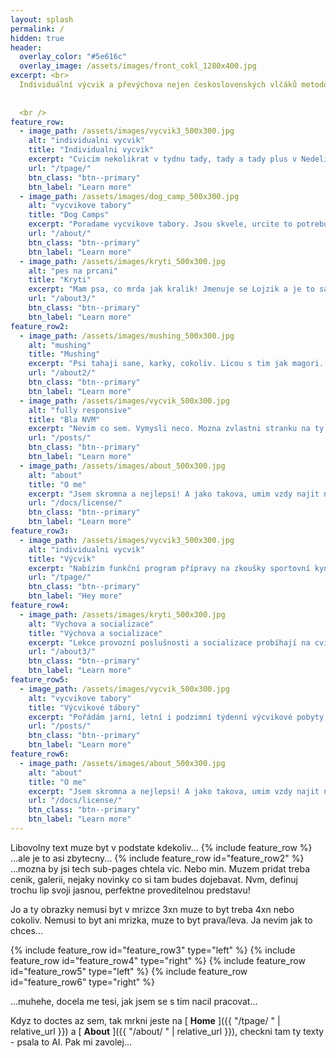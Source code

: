 ```yaml
---
layout: splash
permalink: /
hidden: true
header:
  overlay_color: "#5e616c"
  overlay_image: /assets/images/front_cokl_1280x400.jpg
excerpt: <br>
  Individuální výcvik a převýchova nejen československých vlčáků metodou pozitivní motivace, která zlepšuje vztah mezi člověkem a psem.
  
  
  <br />
feature_row:
  - image_path: /assets/images/vycvik3_500x300.jpg
    alt: "individualni vycvik"
    title: "Individualni vycvik"
    excerpt: "Cvicim nekolikrat v tydnu tady, tady a tady plus v Nedeli byvaji vycvikove dny."
    url: "/tpage/"
    btn_class: "btn--primary"
    btn_label: "Learn more"
  - image_path: /assets/images/dog_camp_500x300.jpg
    alt: "vycvikove tabory"
    title: "Dog Camps"
    excerpt: "Poradame vycvikove tabory. Jsou skvele, urcite to potrebujete zazit!"
    url: "/about/"
    btn_class: "btn--primary"
    btn_label: "Learn more"
  - image_path: /assets/images/kryti_500x300.jpg
    alt: "pes na prcani"
    title: "Kryti"
    excerpt: "Mam psa, co mrda jak kralik! Jmenuje se Lojzik a je to sampion celeho vesmiru."
    url: "/about3/"
    btn_class: "btn--primary"
    btn_label: "Learn more"
feature_row2:
  - image_path: /assets/images/mushing_500x300.jpg
    alt: "mushing"
    title: "Mushing"
    excerpt: "Psi tahaji sane, karky, cokoliv. Licou s tim jak magori. Najebes jim tam decka a nevis o nich tri dny."
    url: "/about2/"
    btn_class: "btn--primary"
    btn_label: "Learn more"
  - image_path: /assets/images/vycvik_500x300.jpg
    alt: "fully responsive"
    title: "Bla NVM"
    excerpt: "Nevim co sem. Vymysli neco. Mozna zvlastni stranku na ty stenata a prevzeti? Nebo nejaka galerie? Co ja vim DPC..."
    url: "/posts/"
    btn_class: "btn--primary"
    btn_label: "Learn more"
  - image_path: /assets/images/about_500x300.jpg
    alt: "about"
    title: "O me"
    excerpt: "Jsem skromna a nejlepsi! A jako takova, umim vzdy najit nejakyho magora na hoknu co neumim, nebo nechci delat :P"
    url: "/docs/license/"
    btn_class: "btn--primary"
    btn_label: "Learn more"      
feature_row3:
  - image_path: /assets/images/vycvik3_500x300.jpg
    alt: "individualni vycvik"
    title: "Výcvik"
    excerpt: "Nabízím funkční program přípravy na zkoušky sportovní kynologie v kategoriích stopa a poslušnost. Cvičím v tvůrčí atmosféře bez stresu a frustrace, cílem je nadšený pes a jeho sebevědomý vůdce. Výcvik poslušnosti probíhá skupinově i individuálně několikrát v týdnu. V neděli bývá výcvikový den, kdy po poslušnostech následuje nácvik obran s figurantem. Podmínkou k přípravě na zkoušky je plně zvládnutá socializace psa."
    url: "/tpage/"
    btn_class: "btn--primary"
    btn_label: "Hey more"
feature_row4:
  - image_path: /assets/images/kryti_500x300.jpg
    alt: "Vychova a socializace"
    title: "Výchova a socializace"
    excerpt: "Lekce provozní poslušnosti a socializace probíhají na cvičišti ve Zdicích, Úněticích a výcvikové hale Dog Academy Beroun. Pracuji s malou skupinkou psovodů se psy od 3 měsíců do vysokého věku. Lépe jim 'vidím pod ruce' než při hromadném pořadovém cvičení. V těchto lekcích kombinujeme základní ovladatelnost (přivolání od rušivých vlivů, například cizích psů, odložení v rušném prostředí, práce u nohy psovoda), rozvíjení kořistnického pudu a základy aportování, schopnost fungovat za přítomnosti ostatních psů, ale i schopnost komunikovat s různými typy psů. Na mých lekcích se potká čivava, setr, doga i německý ovčák a učí se vzájemně respektovat."
    url: "/about3/"
    btn_class: "btn--primary"
    btn_label: "Learn more"
feature_row5:
  - image_path: /assets/images/vycvik_500x300.jpg
    alt: "vycvikove tabory"
    title: "Výcvikové tábory"
    excerpt: "Pořádám jarní, letní i podzimní týdenní výcvikové pobyty, kde si pes nejlépe upevní naučené chování a dovednosti. Zážitkové tábory jsou nenahraditelné, po týdnu se Shadow training z vás a vašeho psa bude stmelený tým se spoustou nových zkušeností. Na táborech se trénují pachové práce, poslušnost, sportovní obrany, nácvik zkouškového prostředí, výstavy i bonitace. Na konci tábora obvykle organizuji zkoušky z výkonu psů podle NZŘ/MZŘ. Kapacita táborů je omezená, týmům se věnuji opravdu zevrubně."
    url: "/posts/"
    btn_class: "btn--primary"
    btn_label: "Learn more"
feature_row6:
  - image_path: /assets/images/about_500x300.jpg
    alt: "about"
    title: "O me"
    excerpt: "Jsem skromna a nejlepsi! A jako takova, umim vzdy najit nejakyho troubu na hoknu co neumim, nebo nechci delat :P"
    url: "/docs/license/"
    btn_class: "btn--primary"
    btn_label: "Learn more" 
---
```

Libovolny text muze byt v podstate kdekoliv...
{% include feature_row %}
...ale je to asi zbytecny...
{% include feature_row id="feature_row2" %}
...mozna by jsi tech sub-pages chtela vic. Nebo min. Muzem pridat treba cenik, galerii, nejaky novinky co si tam budes dojebavat. Nvm, definuj trochu lip svoji jasnou, perfektne proveditelnou predstavu!

Jo a ty obrazky nemusi byt v mrizce 3xn muze to byt treba 4xn nebo cokoliv. Nemusi to byt ani mrizka, muze to byt prava/leva. Ja nevim jak to chces...

{% include feature_row id="feature_row3" type="left" %}
{% include feature_row id="feature_row4" type="right" %}
{% include feature_row id="feature_row5" type="left" %}
{% include feature_row id="feature_row6" type="right" %}

...muhehe, docela me tesi, jak jsem se s tim nacil pracovat...

Kdyz to doctes az sem, tak mrkni jeste na [ **Home** ]({{ "/tpage/ " | relative_url }}) a [ **About** ]({{ "/about/ " | relative_url }}), checkni tam ty texty - psala to AI. Pak mi zavolej...
